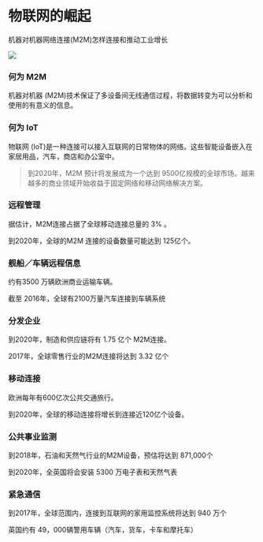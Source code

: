 # 物联网的崛起

机器对机器网络连接(M2M)怎样连接和推动工业增长

![](https://ws1.sinaimg.cn/large/006tNc79gy1fhdv1uwukaj30ja1xgwnn.jpg)

### 何为 M2M

机器对机器 (M2M)技术保证了多设备间无线通信过程，将数据转变为可以分析和使用的有意义的信息。

### 何为 IoT

物联网 (IoT)是一种连接可以接入互联网的日常物体的网络。这些智能设备嵌入在家居用品，汽车，商店和办公室中。

> 到2020年，M2M 预计将发展成为一个达到 9500亿规模的全球市场。越来越多的商业领域开始收益于固定网络和移动网络解决方案。


### 远程管理

据估计，M2M连接占据了全球移动连接总量的 3% 。

到2020年，全球的M2M 连接的设备数量可能达到 125亿个。

### 舰船／车辆远程信息

约有3500 万辆欧洲商业运输车辆。

截至 2016年，全球有2100万量汽车连接到车辆系统

### 分发企业

到2020年，制造和供应链将有 1.75 亿个 M2M连接。

2017年，全球零售行业的M2M连接将达到 3.32 亿个

### 移动连接

欧洲每年有600亿次公共交通旅行。

到2020年，全球的移动连接将增长到连接近120亿个设备。

### 公共事业监测

到2018年，石油和天然气行业的M2M设备，预估将达到 871,000个

到2020年，全英国将会安装 5300 万电子表和天然气表


### 紧急通信

到2017年，全球范围内，连接到互联网的家用监控系统将达到 940 万个

英国约有 49，000辆警用车辆（汽车，货车，卡车和摩托车）
